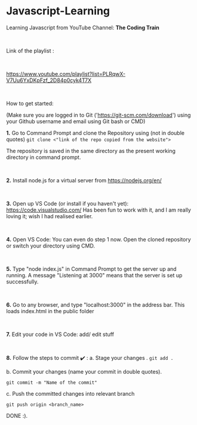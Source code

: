 # Javascript-Learning

Learning Javascript from YouTube Channel: **The Coding Train**

<br/>

Link of the playlist :

<br/>

https://www.youtube.com/playlist?list=PLRqwX-V7Uu6YxDKpFzf_2D84p0cyk4T7X

<br/>

How to get started:

(Make sure you are logged in to Git ('https://git-scm.com/download') using your Github username and email using Git bash or CMD)

**1.** Go to Command Prompt and clone the Repository using (not in double quotes)
``git clone <"link of the repo copied from the website">``

The repository is saved in the same directory as the present working directory in command prompt.

<br/>

**2.** Install node.js for a virtual server from 
https://nodejs.org/en/

<br/>

**3.** Open up VS Code (or install if you haven't yet):
https://code.visualstudio.com/ 
Has been fun to work with it, and I am really loving it; wish I had realised earlier.

<br/>

**4.** Open VS Code: You can even do step 1 now. Open the cloned repository or switch your directory using CMD.

<br/>

**5.** Type "node index.js" in Command Prompt to get the server up and running. 
A message "Listening at 3000" means that the server is set up successfully.

<br/>

**6.** Go to any browser, and type "localhost:3000" in the address bar. 
This loads index.html in the public folder

<br/>

**7.** Edit your code in VS Code: add/ edit stuff

<br/>

**8.** Follow the steps to commit ✔️ : 
a. Stage your changes .
``git add .``

b. Commit your changes  (name your commit in double quotes).

``git commit -m "Name of the commit"``

c. Push the committed changes into relevant branch

``git push origin <branch_name>``

DONE :).
